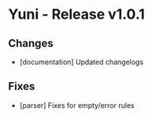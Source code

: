 Yuni - Release v1.0.1
=====================


Changes
-------

 * [documentation] Updated changelogs



Fixes
-----

 * [parser] Fixes for empty/error rules

